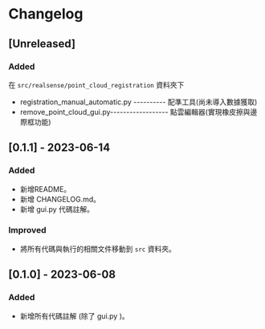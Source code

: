 # Changelog

## [Unreleased]
### Added
在 `src/realsense/point_cloud_registration` 資料夾下
- registration_manual_automatic.py ---------- 配準工具(尚未導入數據獲取)
- remove_point_cloud_gui.py------------------ 點雲編輯器(實現橡皮擦與邊際框功能)
 

## [0.1.1] - 2023-06-14
### Added
- 新增README。
- 新增 CHANGELOG.md。
- 新增 gui.py 代碼註解。

### Improved
- 將所有代碼與執行的相關文件移動到 `src` 資料夾。

## [0.1.0] - 2023-06-08
### Added
- 新增所有代碼註解 (除了 gui.py )。

